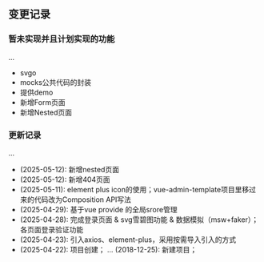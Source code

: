 
## 变更记录

### 暂未实现并且计划实现的功能

...
* svgo
* mocks公共代码的封装
* 提供demo
* 新增Form页面
* 新增Nested页面

### 更新记录

...
* (2025-05-12): 新增nested页面
* (2025-05-12): 新增404页面
* (2025-05-11): element plus icon的使用；vue-admin-template项目里移过来的代码改为Composition API写法
* (2025-04-29): 基于vue provide 的全局srore管理
* (2025-04-28): 完成登录页面 & svg雪碧图功能 & 数据模拟（msw+faker）；各页面登录验证功能
* (2025-04-23): 引入axios、element-plus，采用按需导入引入的方式
* (2025-04-22): 项目创建；
...
(2018-12-25): 新建项目；
